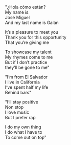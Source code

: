 <p>
"¿Hola cómo están?
<br />
My name is
<br />
José Miguel
<br />
And my last name is Galán
</p>
<p>
It’s a pleasure to meet you
<br />
Thank you for this opportunity
<br />
That you’re giving me
</p>
<p>
To showcase my talent
<br />
My rhymes come to me
<br />
But if I don’t practice
<br />
they’ll be gone to me"
<p>
"I’m from El Salvador
<br />
I live in California
<br />
I’ve spent half my life
<br />
Behind bars"
</p>
<p>
"I’ll stay positive <br />
Non stop <br />
I love music <br />
But I prefer rap <br />
</p>
<p>
I do my own thing <br />
I do what I have to <br />
To come out on top"
</p>
